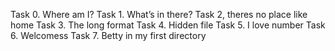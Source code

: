 Task 0. Where am I?
Task 1. What’s in there?
Task 2, theres no place like home
Task 3. The long format
Task 4. Hidden file
Task 5. I love number
Task 6. Welcomess
Task 7. Betty in my first directory
